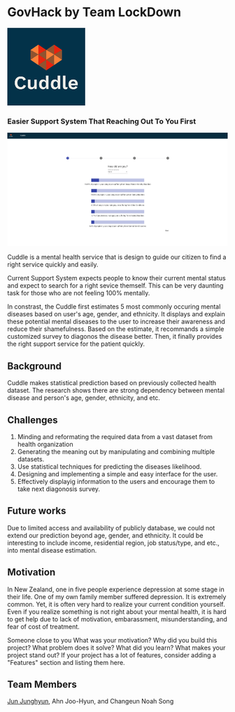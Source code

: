 # GovHack by Team LockDown
<img src="logo1.png" alt="My cool logo"/>

### Easier Support System That Reaching Out To You First

<img src="Screen Shot.png" alt="AppScreenshot"/>

Cuddle is a mental health service that is design to guide our citizen to find a right service quickly and easily.

Current Support System expects people to know their current mental status and expect to search for a right sevice themself.
This can be very daunting task for those who are not feeling 100% mentally.

In constrast, the Cuddle first estimates 5 most commonly occuring mental diseases based on user's age, gender, and ethnicity.
It displays and explain these potential mental diseases to the user to increase their awareness and reduce their shamefulness.
Based on the estimate, it recommands a simple customized survey to diagonos the disease better.
Then, it finally provides the right support service for the patient quickly.

## Background
Cuddle makes statistical prediction based on previously collected health dataset.
The research shows there are strong dependency between mental disease and person's age, gender, ethnicity, and etc.

## Challenges
1. Minding and reformating the required data from a vast dataset from health organization
2. Generating the meaning out by manipulating and combining multiple datasets.
3. Use statistical techniques for predicting the diseases likelihood.
4. Designing and implementing a simple and easy interface for the user.
5. Effectively displayig information to the users and encourage them to take next diagonosis survey.

## Future works
Due to limited access and availability of publicly database, we could not extend our prediction beyond age, gender, and ethnicity.
It could be interesting to include income, residential region, job status/type, and etc., into mental disease estimation.

## Motivation
In New Zealand, one in five people experience depression at some stage in their life.
One of my own family member suffered depression. It is extremely common. Yet, it is often very hard to realize your current condition yourself.
Even if you realize something is not right about your mental health, it is hard to get help due to lack of motivation, embarassment, misunderstanding, and fear of cost of treatment.

Someone close to you
What was your motivation?
Why did you build this project?
What problem does it solve?
What did you learn?
What makes your project stand out? If your project has a lot of features, consider adding a "Features" section and listing them here.

## Team Members
[Jun Junghyun](https://www.linkedin.com/in/junjunghyun), 
Ahn Joo-Hyun, 
and Changeun Noah Song
